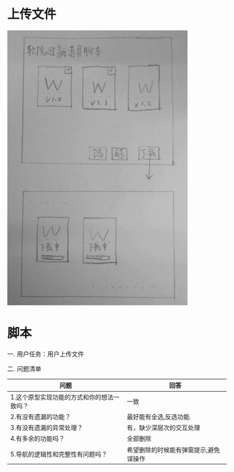 # 上传文件

![](/assets/下载文件.jpg)

# 脚本

一. 用户任务：用户上传文件

二. 问题清单

| 问题 | 回答 |
| --- | --- |
| 1.这个原型实现功能的方式和你的想法一致吗？ | 一致 |
| 2.有没有遗漏的功能？ | 最好能有全选,反选功能. |
| 3.有没有遗漏的异常处理？ | 有，缺少深层次的交互处理 |
| 4.有多余的功能吗？ | 全部删除 |
| 5.导航的逻辑性和完整性有问题吗？ | 希望删除的时候能有弹窗提示,避免误操作 |


